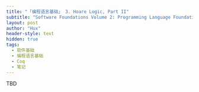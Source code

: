 ```yaml
---
title: "「编程语言基础」 3. Hoare Logic, Part II"
subtitle: "Software Foundations Volume 2: Programming Language Foundations - Chapter 03"
layout: post
author: "Hux"
header-style: text
hidden: true
tags:
  - 软件基础
  - 编程语言基础
  - Coq
  - 笔记
---
```


TBD

